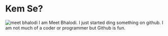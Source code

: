 # Kem Se?
![meet bhalodi](https://github.com/mit-bhalodi/intro/blob/images/circle-cropped.png?raw=true)
I am Meet Bhalodi. I just started ding something on github. I am not much of a coder or programmer but Github is fun.


